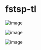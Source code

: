 # fstsp-tl

![image](https://github.com/avelin0/fstsp-tl/assets/12461215/a70202d4-e3c8-4f68-b8b9-124fbe5dc632)

![image](https://github.com/avelin0/fstsp-tl/assets/12461215/00b94bc5-4c58-431a-b527-69a483415333)

![image](https://github.com/avelin0/fstsp-tl/assets/12461215/6060cea4-5181-46a0-9223-c9ecef709098)


